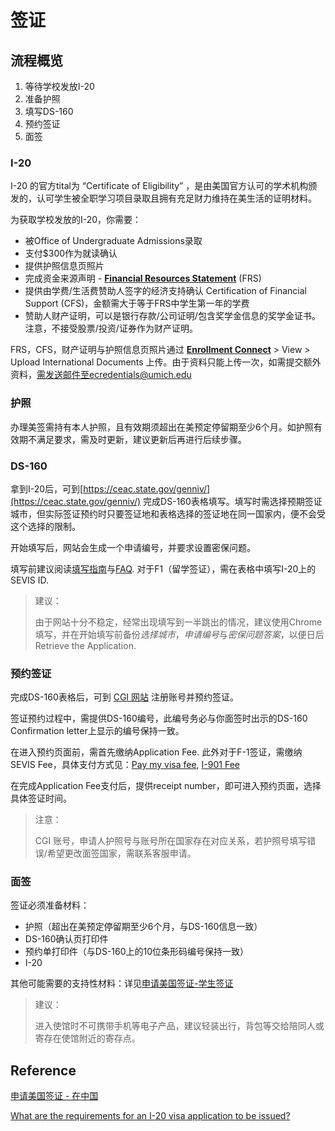 # 签证
## 流程概览

1. 等待学校发放I-20
2. 准备护照
3. 填写DS-160
4. 预约签证
5. 面签

### I-20

I-20 的官方tital为 “Certificate of Eligibility” ，是由美国官方认可的学术机构颁发的，认可学生被全职学习项目录取且拥有充足财力维持在美生活的证明材料。

为获取学校发放的I-20，你需要：

- 被Office of Undergraduate Admissions录取
- 支付$300作为就读确认
- 提供护照信息页照片
- 完成资金来源声明 - **[Financial Resources Statement](https://admissions.umich.edu/frs)** (FRS)
- 提供由学费/生活费赞助人签字的经济支持确认 Certification of Financial Support (CFS)，金额需大于等于FRS中学生第一年的学费
- 赞助人财产证明，可以是银行存款/公司证明/包含奖学金信息的奖学金证书。注意，不接受股票/投资/证券作为财产证明。

FRS，CFS，财产证明与护照信息页照片通过 **[Enrollment Connect](https://enrollmentconnect.umich.edu/portal/appstatus)** > View > Upload International Documents 上传。由于资料只能上传一次，如需提交额外资料，需发送邮件至ecredentials@umich.edu

### 护照

办理美签需持有本人护照，且有效期须超出在美预定停留期至少6个月。如护照有效期不满足要求，需及时更新，建议更新后再进行后续步骤。

### DS-160

拿到I-20后，可到[https://ceac.state.gov/genniv/](https://ceac.state.gov/genniv/) 完成DS-160表格填写。填写时需选择预期签证城市，但实际签证预约时只要签证地和表格选择的签证地在同一国家内，便不会受这个选择的限制。

开始填写后，网站会生成一个申请编号，并要求设置密保问题。

填写前建议阅读[填写指南](https://ceac.state.gov/GenNIV/Common/Instructions.aspx)与[FAQ](https://travel.state.gov/content/travel/en/us-visas/visa-information-resources/forms/ds-160-online-nonimmigrant-visa-application/ds-160-faqs.html). 对于F1（留学签证），需在表格中填写I-20上的SEVIS ID.

> 建议：
> 
> 由于网站十分不稳定，经常出现填写到一半跳出的情况，建议使用Chrome填写，并在开始填写前备份*选择城市*，*申请编号*与*密保问题答案*，以便日后Retrieve the Application.

### 预约签证

完成DS-160表格后，可到 [CGI 网站](https://cgifederal.secure.force.com/) 注册账号并预约签证。

签证预约过程中，需提供DS-160编号，此编号务必与你面签时出示的DS-160 Confirmation letter上显示的编号保持一致。

在进入预约页面前，需首先缴纳Application Fee. 此外对于F-1签证，需缴纳SEVIS Fee，具体支付方式见：[Pay my visa fee](https://www.ustraveldocs.com/cn/cn-niv-paymentinfo.asp), [I-901 Fee](https://www.fmjfee.com/i901fee/index.html)

在完成Application Fee支付后，提供receipt number，即可进入预约页面，选择具体签证时间。

> 注意：
> 
> CGI 账号，申请人护照号与账号所在国家存在对应关系，若护照号填写错误/希望更改面签国家，需联系客服申请。

### 面签

签证必须准备材料：

-   护照（超出在美预定停留期至少6个月，与DS-160信息一致）
-   DS-160确认页打印件
-   预约单打印件（与DS-160上的10位条形码编号保持一致）
-   I-20

其他可能需要的支持性材料：详见[申请美国签证-学生签证](https://www.ustraveldocs.com/cn_zh/cn-niv-typefandm.asp)

> 建议：
> 
> 进入使馆时不可携带手机等电子产品，建议轻装出行，背包等交给陪同人或寄存在使馆附近的寄存点。

## Reference

[申请美国签证 - 在中国](https://www.ustraveldocs.com/cn_zh/index.html?firstTime=No)

[What are the requirements for an I-20 visa application to be issued?](https://umich.custhelp.com/app/answers/detail/a_id/1060/~/requirements-before-i-20-can-be-issued)

